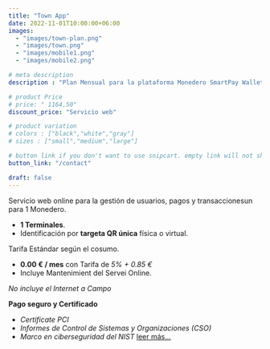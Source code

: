 ```yaml
---
title: "Town App"
date: 2022-11-01T10:00:00+06:00
images: 
  - "images/town-plan.png"
  - "images/town.png"
  - "images/mobile1.png"
  - "images/mobile2.png"

# meta description
description : "Plan Mensual para la plataforma Monedero SmartPay Wallet"

# product Price
# price: " 1164,50"
discount_price: "Servicio web"

# product variation
# colors : ["black","white","gray"]
# sizes : ["small","medium","large"]

# button link if you don't want to use snipcart. empty link will not show button
button_link: "/contact"

draft: false
---
```


Servicio web online para la gestión de usuarios, pagos y transaccionesun para 1 Monedero.
- **1 Terminales**.
- Identificación por **targeta QR única** física o virtual.

Tarifa Estándar según el cosumo.
- **0.00 € / mes** con Tarifa de *5% + 0.85 €*
- Incluye Mantenimient del Servei Online.

*No incluye el Internet a Campo*

**Pago seguro y Certificado**
- *Certificate PCI*
- *Informes de Control de Sistemas y Organizaciones (CSO)*
- *Marco en ciberseguridad del NIST*
[leer más...](/terms-conditions/)